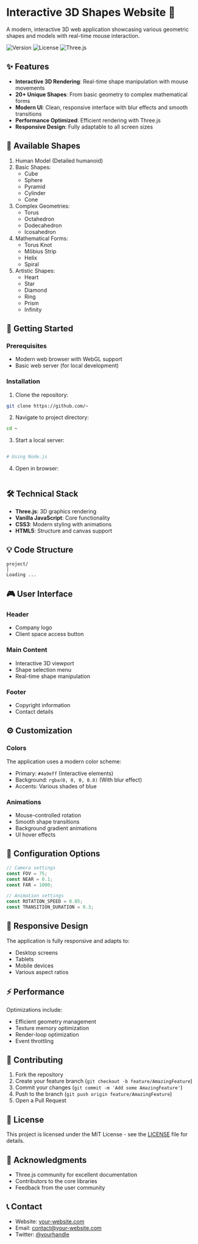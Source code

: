 # Interactive 3D Shapes Website 🌟

A modern, interactive 3D web application showcasing various geometric shapes and models with real-time mouse interaction.

![Version](https://img.shields.io/badge/version-1.0.0-blue.svg)
![License](https://img.shields.io/badge/license-MIT-green.svg)
![Three.js](https://img.shields.io/badge/Three.js-r128-orange.svg)

## ✨ Features

- **Interactive 3D Rendering**: Real-time shape manipulation with mouse movements
- **20+ Unique Shapes**: From basic geometry to complex mathematical forms
- **Modern UI**: Clean, responsive interface with blur effects and smooth transitions
- **Performance Optimized**: Efficient rendering with Three.js
- **Responsive Design**: Fully adaptable to all screen sizes

## 🎯 Available Shapes

1. Human Model (Detailed humanoid)
2. Basic Shapes:
   - Cube
   - Sphere
   - Pyramid
   - Cylinder
   - Cone
3. Complex Geometries:
   - Torus
   - Octahedron
   - Dodecahedron
   - Icosahedron
4. Mathematical Forms:
   - Torus Knot
   - Möbius Strip
   - Helix
   - Spiral
5. Artistic Shapes:
   - Heart
   - Star
   - Diamond
   - Ring
   - Prism
   - Infinity

## 🚀 Getting Started

### Prerequisites

- Modern web browser with WebGL support
- Basic web server (for local development)

### Installation

1. Clone the repository:
```bash
git clone https://github.com/~
```

2. Navigate to project directory:
```bash
cd ~
```

3. Start a local server:
```bash

# Using Node.js

```

4. Open in browser:
```

```

## 🛠️ Technical Stack

- **Three.js**: 3D graphics rendering
- **Vanilla JavaScript**: Core functionality
- **CSS3**: Modern styling with animations
- **HTML5**: Structure and canvas support

## 💡 Code Structure

```
project/
│
Loading ...
```

## 🎮 User Interface

### Header
- Company logo
- Client space access button

### Main Content
- Interactive 3D viewport
- Shape selection menu
- Real-time shape manipulation

### Footer
- Copyright information
- Contact details

## ⚙️ Customization

### Colors
The application uses a modern color scheme:
- Primary: `#4a9eff` (Interactive elements)
- Background: `rgba(0, 0, 0, 0.8)` (With blur effect)
- Accents: Various shades of blue

### Animations
- Mouse-controlled rotation
- Smooth shape transitions
- Background gradient animations
- UI hover effects

## 🔧 Configuration Options

```javascript
// Camera settings
const FOV = 75;
const NEAR = 0.1;
const FAR = 1000;

// Animation settings
const ROTATION_SPEED = 0.05;
const TRANSITION_DURATION = 0.3;
```

## 📱 Responsive Design

The application is fully responsive and adapts to:
- Desktop screens
- Tablets
- Mobile devices
- Various aspect ratios

## ⚡ Performance

Optimizations include:
- Efficient geometry management
- Texture memory optimization
- Render-loop optimization
- Event throttling

## 🤝 Contributing

1. Fork the repository
2. Create your feature branch (`git checkout -b feature/AmazingFeature`)
3. Commit your changes (`git commit -m 'Add some AmazingFeature'`)
4. Push to the branch (`git push origin feature/AmazingFeature`)
5. Open a Pull Request

## 📄 License

This project is licensed under the MIT License - see the [LICENSE](LICENSE) file for details.

## 🙏 Acknowledgments

- Three.js community for excellent documentation
- Contributors to the core libraries
- Feedback from the user community

## 📞 Contact

- Website: [your-website.com](https://your-website.com)
- Email: contact@your-website.com
- Twitter: [@yourhandle](https://twitter.com/yourhandle)
